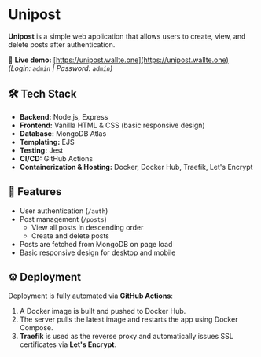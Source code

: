 # Unipost

**Unipost** is a simple web application that allows users to create, view, and delete posts after authentication.

🔗 **Live demo:** [https://unipost.wallte.one](https://unipost.wallte.one)  
*(Login: `admin` | Password: `admin`)*



## 🛠️ Tech Stack

- **Backend:** Node.js, Express  
- **Frontend:** Vanilla HTML & CSS (basic responsive design)  
- **Database:** MongoDB Atlas  
- **Templating:** EJS  
- **Testing:** Jest  
- **CI/CD:** GitHub Actions  
- **Containerization & Hosting:** Docker, Docker Hub, Traefik, Let's Encrypt  



## 🚀 Features

- User authentication (`/auth`)
- Post management (`/posts`)
  - View all posts in descending order
  - Create and delete posts
- Posts are fetched from MongoDB on page load
- Basic responsive design for desktop and mobile



## ⚙️ Deployment

Deployment is fully automated via **GitHub Actions**:

1. A Docker image is built and pushed to Docker Hub.
2. The server pulls the latest image and restarts the app using Docker Compose.
3. **Traefik** is used as the reverse proxy and automatically issues SSL certificates via **Let's Encrypt**.


